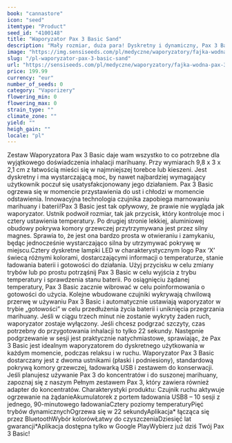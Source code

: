 ```yaml
---
book: "cannastore"
icon: "seed"
itemtype: "Product"
seed_id: "4100148"
title: "Waporyzator Pax 3 Basic Sand"
description: "Mały rozmiar, duża para! Dyskretny i dynamiczny, Pax 3 Basic posiada wszystko co niezbędne dla wdychania twoich szczytów. ✔5 trybów ✔Przenośny ✔ Intuicyjny"
image: "https://img.sensiseeds.com/pl/medyczne/waporyzatory/fajka-wodna-pax-3-basic-sand-image.png"
slug: "/pl-waporyzator-pax-3-basic-sand"
url: "https://sensiseeds.com/pl/medyczne/waporyzatory/fajka-wodna-pax-3-basic-sand?a_aid=cannastore"
price: 199.99
currency: "eur"
number_of_seeds: 0
category: "Vaporizery"
flowering_min: 0
flowering_max: 0
strain_type: ""
climate_zone: ""
yield: ""
heigh_gain: ""
locale: "pl"
---
```

Zestaw Waporyzatora Pax 3 Basic daje wam wszystko to co potrzebne dla wyjątkowego doświadczenia inhalacji marihuany. Przy wymiarach 9,8 x 3 x 2,1 cm z łatwością mieści się w najmniejszej torebce lub kieszeni. Jest dyskretny i ma wystarczającą moc, by nawet najbardziej wymagający użytkownik poczuł się usatysfakcjonowany jego działaniem. Pax 3 Basic ogrzewa się w momencie przystawienia do ust i chłodzi w momencie odstawienia. Innowacyjna technologia czujnika zapobiega marnowaniu marihuany i baterii!Pax 3 Basic jest tak opływowy, że prawie nie wygląda jak waporyzator. Ustnik podwoił rozmiar, tak jak przycisk, który kontroluje moc i cztery ustawienia temperatury. Po drugiej stronie lekkiej, aluminiowej obudowy pokrywa komory grzewczej przytrzymywana jest przez silny magnes. Sprawia to, że jest ona bardzo prosta w otwieraniu i zamykaniu, będąc jednocześnie wystarczająco silna by utrzymywać pokrywę w miejscu.Cztery dyskretne lampki LED w charakterystycznym logo Pax ‘X’ świecą różnymi kolorami, dostarczającymi informacji o temperaturze, stanie ładowania baterii i gotowości do działania. Użyj przycisku w celu zmiany trybów lub po prostu potrząśnij Pax 3 Basic w celu wyjścia z trybu temperatury i sprawdzenia stanu baterii. Po osiągnięciu żądanej temperatury, Pax 3 Basic zacznie wibrować w celu poinformowania o gotowości do użycia. Kolejne wbudowane czujniki wykrywają chwilową przerwę w używaniu Pax 3 Basic i automatycznie ustawiają waporyzator w trybie „gotowości” w celu przedłużenia życia baterii i uniknięcia przegrzania marihuany. Jeśli w ciągu trzech minut nie zostanie wykryty żaden ruch, waporyzator zostaje wyłączony. Jeśli chcesz podgrzać szczyty, czas potrzebny do przygotowania inhalacji to tylko 22 sekundy. Następnie podgrzewanie w sesji jest praktycznie natychmiastowe, sprawiając, że Pax 3 Basic jest idealnym waporyzatorem do dyskretnego użytkowania w każdym momencie, podczas relaksu i w ruchu. Waporyzator Pax 3 Basic dostarczany jest z dwoma ustnikami (płaski i podniesiony), standardową pokrywą komory grzewczej, ładowarką USB i zestawem do konserwacji. Jeśli planujesz używanie Pax 3 do koncentratów i do suszonej marihuany, zapoznaj się z naszym Pełnym zestawem Pax 3, który zawiera również adapter do koncentratów. Charakterystyki produktu: Czujnik ruchu aktywuje ogrzewanie na żądanieAkumulatorek z portem ładowania USB8 – 10 sesji z jednego, 90-minutowego ładowaniaCztery poziomy temperaturyPięć trybów dynamicznychOgrzewa się w 22 sekundyAplikacja* łącząca się przez BluetoothWybór kolorówŁatwy do czyszczeniaDziesięć lat gwarancji*Aplikacja dostępna tylko w Google PlayWybierz już dziś Twój Pax 3 Basic!
